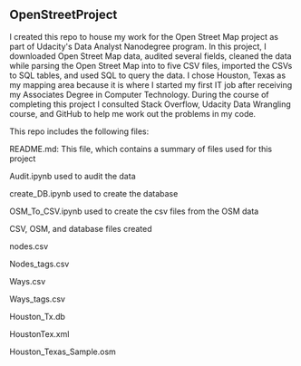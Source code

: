 ## OpenStreetProject
I created this repo to house my work for the Open Street Map project as part of Udacity's Data Analyst Nanodegree program. In this project, I downloaded Open Street Map data, audited several fields, cleaned the data while parsing the Open Street Map into to five CSV files, imported the CSVs to SQL tables, and used SQL to query the data. I chose Houston, Texas as my mapping area because it is where I started my first IT job after receiving my Associates Degree in Computer Technology. During the course of completing this project I consulted Stack Overflow, Udacity Data Wrangling course, and GitHub to help me work out the problems in my code.

This repo includes the following files:

README.md: This file, which contains a summary of files used for this project

 

Audit.ipynb used to audit the data

create_DB.ipynb used to create the database 

OSM_To_CSV.ipynb used to create the csv files from the OSM data


CSV, OSM, and database files created

nodes.csv 

Nodes_tags.csv 

Ways.csv 

Ways_tags.csv 

Houston_Tx.db 

HoustonTex.xml 

Houston_Texas_Sample.osm 


 
